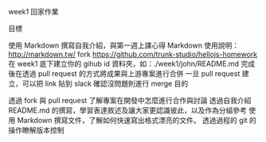 week1 回家作業

目標

使用 Markdown 撰寫自我介紹，與第一週上課心得
Markdown 使用說明：http://markdown.tw/
fork https://github.com/trunk-studio/hellojs-homework
在 week1 底下建立你的 gihub id 資料夾，如：./week1/john/README.md
完成後在透過 pull request 的方式將成果與上游專案進行合併
一旦 pull request 建立，可以把 link 貼到 slack 確認沒問題則進行 merge
目的

透過 fork 與 pull request 了解專案在開發中怎麼進行合作與討論
透過自我介紹 README.md 的撰寫，學習表達敘述及讓大家更認識彼此，以及作為分組參考
使用 Markdown 撰寫文件，了解如何快速寫出格式漂亮的文件。
透過過程的 git 的操作瞭解版本控制
